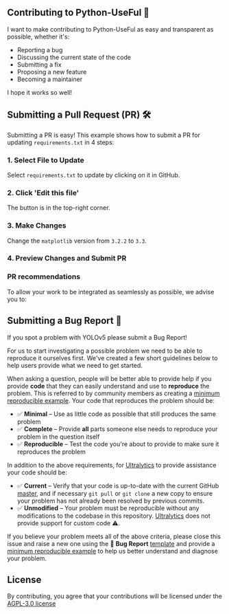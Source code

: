 ## Contributing to Python-UseFul 🚀

I want to make contributing to Python-UseFul as easy and transparent as possible, whether it's:

- Reporting a bug
- Discussing the current state of the code
- Submitting a fix
- Proposing a new feature
- Becoming a maintainer

I hope it works so well!

## Submitting a Pull Request (PR) 🛠️

Submitting a PR is easy! This example shows how to submit a PR for updating `requirements.txt` in 4 steps:

### 1. Select File to Update

Select `requirements.txt` to update by clicking on it in GitHub.


### 2. Click 'Edit this file'

The button is in the top-right corner.


### 3. Make Changes

Change the `matplotlib` version from `3.2.2` to `3.3`.


### 4. Preview Changes and Submit PR


### PR recommendations

To allow your work to be integrated as seamlessly as possible, we advise you to:


## Submitting a Bug Report 🐛

If you spot a problem with YOLOv5 please submit a Bug Report!

For us to start investigating a possible problem we need to be able to reproduce it ourselves first. We've created a few short guidelines below to help users provide what we need to get started.

When asking a question, people will be better able to provide help if you provide **code** that they can easily understand and use to **reproduce** the problem. This is referred to by community members as creating a [minimum reproducible example](https://docs.ultralytics.com/help/minimum_reproducible_example/). Your code that reproduces the problem should be:

- ✅ **Minimal** – Use as little code as possible that still produces the same problem
- ✅ **Complete** – Provide **all** parts someone else needs to reproduce your problem in the question itself
- ✅ **Reproducible** – Test the code you're about to provide to make sure it reproduces the problem

In addition to the above requirements, for [Ultralytics](https://ultralytics.com/) to provide assistance your code should be:

- ✅ **Current** – Verify that your code is up-to-date with the current GitHub [master](https://github.com/ultralytics/yolov5/tree/master), and if necessary `git pull` or `git clone` a new copy to ensure your problem has not already been resolved by previous commits.
- ✅ **Unmodified** – Your problem must be reproducible without any modifications to the codebase in this repository. [Ultralytics](https://ultralytics.com/) does not provide support for custom code ⚠️.

If you believe your problem meets all of the above criteria, please close this issue and raise a new one using the 🐛 **Bug Report** [template](https://github.com/ultralytics/yolov5/issues/new/choose) and provide a [minimum reproducible example](https://docs.ultralytics.com/help/minimum_reproducible_example/) to help us better understand and diagnose your problem.

## License

By contributing, you agree that your contributions will be licensed under the [AGPL-3.0 license](https://choosealicense.com/licenses/agpl-3.0/)
